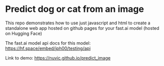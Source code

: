# Predict dog or cat from an image

This repo demonstrates how to use just javascript and html to create a standalone web app
hosted on github pages for your fast.ai model (hosted on Hugging Face)

The fast.ai model api docs for this model: https://hf.space/embed/jph00/testing/api

Link to demo: https://nuvic.github.io/predict_image
